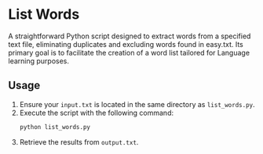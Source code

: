 # List Words

A straightforward Python script designed to extract words from a specified text 
file, eliminating duplicates and excluding words found in easy.txt. Its primary 
goal is to facilitate the creation of a word list tailored for Language learning 
purposes.

## Usage

1. Ensure your `input.txt` is located in the same directory as `list_words.py`.
2. Execute the script with the following command:
   ```bash
   python list_words.py
   ```
3. Retrieve the results from `output.txt`.

